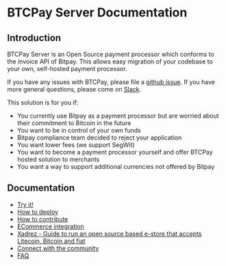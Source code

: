# BTCPay Server Documentation

## Introduction

BTCPay Server is an Open Source payment processor which conforms to the invoice API of Bitpay.
This allows easy migration of your codebase to your own, self-hosted payment processor.

If you have any issues with BTCPay, please file a [github issue](https://github.com/btcpayserver/btcpayserver-doc/issues).
If you have more general questions, please come on [Slack](http://52.191.212.129:3000/).

This solution is for you if:

* You currently use Bitpay as a payment processor but are worried about their commitment to Bitcoin in the future
* You want to be in control of your own funds
* Bitpay compliance team decided to reject your application
* You want lower fees (we support SegWit)
* You want to become a payment processor yourself and offer BTCPay hosted solution to merchants
* You want a way to support additional currencies not offered by Bitpay

## Documentation

* [Try it!](Getting-Started.md)
* [How to deploy](Deployment.md)
* [How to contribute](Local-Development.md)
* [ECommerce integration](Integration.md)
* [Xadrez - Guide to run an open source based e-store that accepts Litecoin, Bitcoin and fiat](Xadrez.md)
* [Connect with the community](Community.md)
* [FAQ](FAQ.md)
